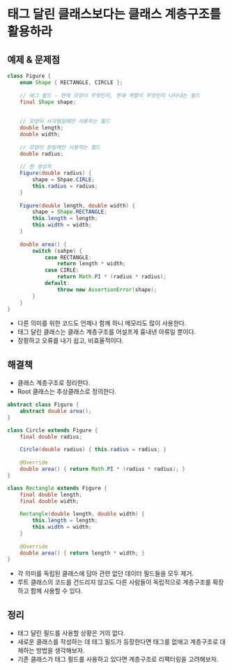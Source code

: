 # 태그 달린 클래스보다는 클래스 계층구조를 활용하라

## 예제 & 문제점
```java
class Figure {
    enum Shape { RECTANGLE, CIRCLE };
    
    // 태그 필드 - 현재 모양이 무엇인지, 현재 역할이 무엇인지 나타내는 필드
    final Shape shape;
    
    
    // 모양이 사각형일때만 사용하는 필드
    double length;
    double width;
    
    // 모양이 원일때만 사용하는 필드
    double radius;
    
    // 원 생성자
    Figure(double radius) {
        shape = Shpae.CIRLE;
        this.radius = radius;
    }
    
    Figure(double length, double width) {
        shape = Shape.RECTANGLE;
        this.length = length;
        this.width = width;
    }
    
    double area() {
        switch (sahpe) {
            case RECTANGLE:
                return length * width;
            case CIRLE:
                return Math.PI * (radius * radius);
            default:
                throw new AssertionError(shape);
        }
    }
}
```
- 다른 의미를 위한 코드도 언제나 함께 하니 메모리도 많이 사용한다.
- 태그 달린 클래스는 클래스 계층구조를 어설프게 흉내낸 아류일 뿐이다.
- 장황하고 오류를 내기 쉽고, 비효율적이다.

## 해결책
- 클래스 계층구조로 정리한다.
- Root 클래스는 추상클래스로 정의한다.

```java
abstract class Figure {
    abstract double area();
}

class Circle extends Figure {
    final double radius;
    
    Circle(double radius) { this.radius = radius; }
    
    @Override
    double area() { return Math.PI * (radius * radius); }
}

class Rectangle extends Figure {
    final double length;
    final double width;
    
    Rectangle(double length, double width) {
        this.length = length;
        this.width = width;
    }
    
    @Override
    double area() { return length * width; }
}
```

- 각 의미를 독립된 클래스에 담아 관련 없던 데이터 필드들을 모두 제거.
- 루트 클래스의 코드를 건드리지 않고도 다른 사람들이 독립적으로 계층구조를 확장하고 함께 사용할 수 있다.

## 정리

- 태그 달린 필드를 사용할 상황은 거의 없다. 
- 새로운 클래스를 작성하는 데 태그 필드가 등장한다면 태그를 없애고 계층구조로 대체하는 방법을 생각해보자.
- 기존 클래스가 태그 필드를 사용하고 있다면 계층구조로 리팩터링을 고려해보자.